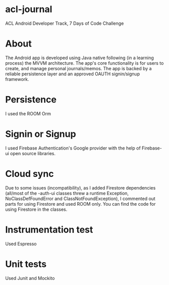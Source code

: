 # acl-journal
ACL Android Developer Track, 7 Days of Code Challenge

# About
The Android app is developed using Java native following (in a learning process) the MVVM architecture.
The app's core functionality is for users to create, and manage personal journals/memos.
The app is backed by a reliable persistence layer and an approved OAUTH signin/signup framework.

# Persistence
I used the ROOM Orm

# Signin or Signup
I used Firebase Authentication's Google provider with the help of Firebase-ui open source libraries.

# Cloud sync
Due to some issues (incompatibility), as I added Firestore dependencies (all/most of the -auth-ui classes threw a runtime Exception, NoClassDefFoundError and ClassNotFoundException), I commented out parts for using Firestore and used ROOM only. You can find the code for using Firestore in the classes.

# Instrumentation test
Used Espresso

# Unit tests
Used Junit and Mockito
